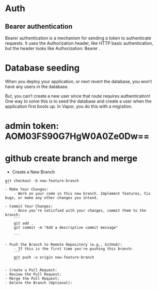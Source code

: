 # Auth

## Bearer authentication
Bearer authentication is a mechanism for sending a token to authenticate requests.
It uses the Authorization header, like HTTP basic authentication,
but the header looks like Authorization: Bearer <TOKEN STRING>.

# Database seeding
When you deploy your application, or next revert the database, you won’t have any users in the database.

But, you can’t create a new user since that route requires authentication! One way to solve this is to seed the database and create a user when the application first boots up. In Vapor, you do this with a migration.

# admin token: AOM03FS90G7HgW0A0Ze0Dw==


# github create branch and merge
- Create a New Branch
```
git checkout -b new-feature-branch
``
- Make Your Changes:
    - Work on your code in this new branch. Implement features, fix bugs, or make any other changes you intend.

- Commit Your Changes:
    - Once you’re satisfied with your changes, commit them to the branch:
    ```
    git add .
    git commit -m "Add a descriptive commit message"

    ```

- Push the Branch to Remote Repository (e.g., GitHub):
    - If this is the first time you're pushing this branch:
    ```
    git push -u origin new-feature-branch
    ```
    
- Create a Pull Request:
- Review the Pull Request:
- Merge the Pull Request:
- Delete the Branch (Optional):

